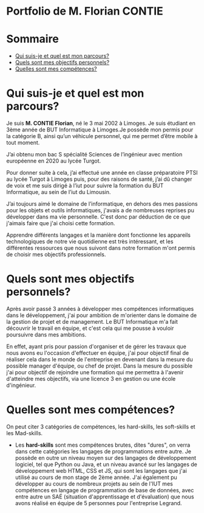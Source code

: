 # Portfolio de M. Florian CONTIE


# Sommaire

- [Qui suis-je et quel est mon parcours?](#qui-suis-je-et-quel-est-mon-parcours)
- [Quels sont mes objectifs personnels?](#quels-sont-mes-objectifs-personnels)
- [Quelles sont mes compétences?](#quelles-sont-mes-compétences)




# Qui suis-je et quel est mon parcours?

Je suis **M. CONTIE Florian**, né le 3 mai 2002 à Limoges. Je suis étudiant en 3ème année de BUT Informatique à Limoges.Je possède mon permis pour la catégorie B, ainsi qu’un véhicule personnel, qui me permet d’être mobile à tout moment.

J’ai obtenu mon bac S spécialité Sciences de l’ingénieur avec mention européenne en 2020 au lycée Turgot.

Pour donner suite à cela, j’ai effectué une année en classe préparatoire PTSI au lycée Turgot à Limoges puis, pour des raisons de santé, j’ai dû changer de voix et me suis dirigé à l’iut pour suivre la formation du BUT Informatique, au sein de l’iut du Limousin.

J’ai toujours aimé le domaine de l’informatique, en dehors des mes passions pour les objets et outils informatiques, j'avais a de nombreuses reprises pu développer dans ma vie personnelle. C'est donc par déduction de ce que j'aimais faire que j'ai choisi cette formation.

Apprendre différents langages et la manière dont fonctionne les appareils technologiques de notre vie quotidienne est très intéressant, et les différentes ressources que nous suivont dans notre formation m'ont permis de choisir mes objectifs professionnels.




# Quels sont mes objectifs personnels?

Après avoir passé 3 années à développer mes compétences informatiques dans le développement, j'ai pour ambition de m'orienter dans le domaine de la gestion de projet et de management.  Le BUT Informatique m'a fait découvrir le travail en équipe, et c'est cela qui me pousse à vouloir poursuivre dans mes ambitions.

En effet, ayant pris pour passion d'organiser et de gérer les travaux que nous avons eu l'occasion d'effectuer en équipe, j'ai pour objectif final de réaliser cela dans le monde de l'entreprise en devenant dans la mesure du possible manager d'équipe, ou chef de projet.
Dans la mesure du possible j'ai pour objectif de rejoindre une formation qui me permettra à l'avenir d'atteindre mes objectifs, via une licence 3 en gestion ou une école d'ingénieur.

# Quelles sont mes compétences?

On peut citer 3 catégories de compétences, les hard-skills, les soft-skills et les Mad-skills.

- Les **hard-skills** sont mes compétences brutes, dites "dures", on verra dans cette catégories les langages de programmations entre autre. Je possède en outre un niveau moyen sur des langages de développement logiciel, tel que Python ou Java, et un niveau avancé sur les langages de développement web HTML, CSS et JS, qui sont les langages que j'ai utilisé au cours de mon stage de 2ème année. J'ai également pu développer au cours de nombreux projets au sein de l'IUT mes compétences en langage de programmation de base de données, avec entre autre un SAÉ (situation d'apprentissage et d'évaluation) que nous avons réalisé en équipe de 5 personnes pour l'entreprise Legrand.



